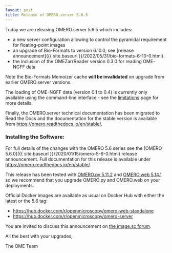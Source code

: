 ```yaml
---
layout: post
title: Release of OMERO.server 5.6.5
---
```


Today we are releasing OMERO.server 5.6.5 which includes:

- a new server configuration allowing to control the pyramidal requirement for floating-point images
- an upgrade of Bio-Formats to version 6.10.0, see [release announcement]({{ site.baseurl }}/2022/05/31/bio-formats-6-10-0.html).
- the inclusion of the OMEZarrReader version 0.3.0 for reading OME-NGFF data

Note the Bio-Formats Memoizer cache **will be invalidated** on upgrade from earlier OMERO.server versions.

The loading of OME-NGFF data (version 0.1 to 0.4) is currently only available using the command-line
interface - see the [limitations](https://omero.readthedocs.io/en/stable/sysadmins/limitations.html) page
for more details.

Finally, the OMERO.server technical documentation has  been migrated to Read the Docs and
the documentation for the stable version is available from <https://omero.readthedocs.io/en/stable/>.

### Installing the Software:

For full details of the changes with the OMERO 5.6 series see the
[OMERO 5.6.0]({{ site.baseurl }}/2020/01/15/omero-5-6-0.html) release
announcement. Full documentation for this release is available
under <https://omero.readthedocs.io/en/stable/>.

This release has been tested with
[OMERO.py 5.11.2](https://pypi.org/project/omero-py/5.11.2/) and
[OMERO.web 5.14.1](https://pypi.org/project/omero-web/5.14.1/) so we
recommend that you upgrade OMERO.py and OMERO.web on your deployments.

Official Docker images are available as usual on Docker Hub with either
the latest or the 5.6 tag:

* <https://hub.docker.com/r/openmicroscopy/omero-web-standalone>
* <https://hub.docker.com/r/openmicroscopy/omero-server>

You are invited to discuss this announcement on
[the image.sc forum](https://forum.image.sc/tags/c/data-management/omero).

All the best with your upgrades,

The OME Team
